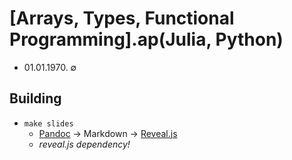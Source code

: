 # [Arrays, Types, Functional Programming].ap(Julia, Python)

- 01.01.1970. ∅

## Building
- `make slides`
    - [Pandoc](https://pandoc.org/) -> Markdown -> [Reveal.js](https://github.com/hakimel/reveal.js/)
    - *reveal.js dependency!*